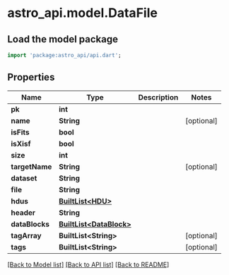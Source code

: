 # astro_api.model.DataFile

## Load the model package
```dart
import 'package:astro_api/api.dart';
```

## Properties
Name | Type | Description | Notes
------------ | ------------- | ------------- | -------------
**pk** | **int** |  | 
**name** | **String** |  | [optional] 
**isFits** | **bool** |  | 
**isXisf** | **bool** |  | 
**size** | **int** |  | 
**targetName** | **String** |  | [optional] 
**dataset** | **String** |  | 
**file** | **String** |  | 
**hdus** | [**BuiltList&lt;HDU&gt;**](HDU.md) |  | 
**header** | **String** |  | 
**dataBlocks** | [**BuiltList&lt;DataBlock&gt;**](DataBlock.md) |  | 
**tagArray** | **BuiltList&lt;String&gt;** |  | [optional] 
**tags** | **BuiltList&lt;String&gt;** |  | [optional] 

[[Back to Model list]](../README.md#documentation-for-models) [[Back to API list]](../README.md#documentation-for-api-endpoints) [[Back to README]](../README.md)


